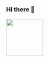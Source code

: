 ### Hi there 👋
<img width="100px" src="https://th.bing.com/th/id/OIP.xiyXWg0MNEERLR8UasCv0wHaHa?pid=ImgDet&rs=1">

<!--
**FemilyBot/FemilyBot** is a ✨ _special_ ✨ repository because its `README.md` (this file) appears on your GitHub profile.

Here are some ideas to get you started:

- 🔭 I’m currently working on ...
- 🌱 I’m currently learning ...
- 👯 I’m looking to collaborate on ...
- 🤔 I’m looking for help with ...
- 💬 Ask me about ...
- 📫 How to reach me: ...
- 😄 Pronouns: ...
- ⚡ Fun fact: ...
-->
